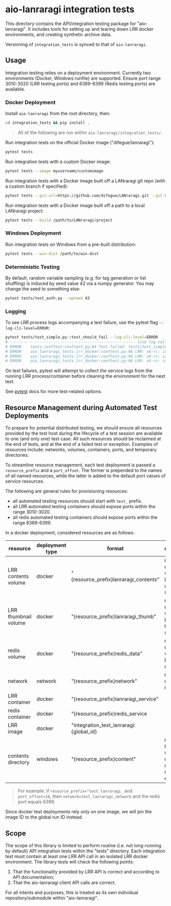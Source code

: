 # aio-lanraragi integration tests

This directory contains the API/integration testing package for "aio-lanraragi". It includes tools for setting up and tearing down LRR docker environments, and creating synthetic archive data.

Versioning of `integration_tests` is synced to that of `aio-lanraragi`.

## Usage

Integration testing relies on a deployment environment. Currently two environments (Docker, Windows runfile) are supported. Ensure port range 3010-3020 (LRR testing ports) and 6389-6399 (Redis testing ports) are available.

### Docker Deployment

Install `aio-lanraragi` from the root directory, then:
```sh
cd integration_tests && pip install .
```

> All of the following are run within `aio-lanraragi/integration_tests/`.

Run integration tests on the official Docker image ("difegue/lanraragi"):
```sh
pytest tests
```

Run integration tests with a custom Docker image:
```sh
pytest tests --image myusername/customimage
```

Run integration tests with a Docker image built off a LANraragi git repo (with a custom branch if specified):
```sh
pytest tests --git-url=https://github.com/difegue/LANraragi.git --git-branch=dev
```

Run integration tests with a Docker image built off a path to a local LANraragi project:
```sh
pytest tests --build /path/to/LANraragi/project
```

### Windows Deployment

Run integration tests on Windows from a pre-built distribution:
```sh
pytest tests --win-dist /path/to/win-dist
```

### Deterministic Testing

By default, random variable sampling (e.g. for tag generation or list shuffling) is induced by seed value 42 via a numpy generator. You may change the seed to something else:
```sh
pytest tests/test_auth.py --npseed 43
```

### Logging

To see LRR process logs accompanying a test failure, use the pytest flag `--log-cli-level=ERROR`:
```sh
pytest tests/test_simple.py::test_should_fail --log-cli-level=ERROR
# ------------------------------------------------------- live log call --------------------------------------------------------
# ERROR    tests.conftest:conftest.py:84 Test failed: tests/test_simple.py::test_should_fail
# ERROR    aio_lanraragi_tests.lrr_docker:conftest.py:96 LRR: s6-rc: info: service s6rc-oneshot-runner: starting
# ERROR    aio_lanraragi_tests.lrr_docker:conftest.py:96 LRR: s6-rc: info: service s6rc-oneshot-runner successfully started
# ERROR    aio_lanraragi_tests.lrr_docker:conftest.py:96 LRR: s6-rc: info: service fix-attrs: starting
```

On test failures, pytest will attempt to collect the service logs from the running LRR process/container before cleaning the environment for the next test.

See [pytest](https://docs.pytest.org/en/stable/#) docs for more test-related options.

## Resource Management during Automated Test Deployments
To prepare for potential distributed testing, we should ensure all resources provided by the test host during the lifecycle of a test session are available to one (and only one) test case. All such resources should be reclaimed at the end of tests, and at the end of a failed test or exception. Examples of resources include: networks, volumes, containers, ports, and temporary directories.

To streamline resource management, each test deployment is passed a `resource_prefix` and a `port_offset`. The former is prepended to the names of all named resources, while the latter is added to the default port values of service resources.

The following are general rules for provisioning resources:

- all automated testing resources should start with `test_` prefix.
- all LRR automated testing containers should expose ports within the range 3010-3020.
- all redis automated testing containers should expose ports within the range 6389-6399.

In a docker deployment, considered resources are as follows:

| resource | deployment type | format | description |
| - | - | - | - |
| LRR contents volume | docker | "{resource_prefix}lanraragi_contents" | name of docker volume for LRR archives storage |
| LRR thumbnail volume | docker | "{resource_prefix}lanraragi_thumb" | name of docker volume for LRR thumbnails storage |
| redis volume | docker | "{resource_prefix}redis_data" | name of docker volume for LRR database |
| network | network | "{resource_prefix}network" | name of docker network |
| LRR container | docker | "{resource_prefix}lanraragi_service" | |
| redis container | docker | "{resource_prefix}redis_service | |
| LRR image | docker | "integration_test_lanraragi:{global_id} | |
| contents directory | windows | "{resource_prefix}content" | name of the windows contents directory containing everything |

> For example: if `resource_prefix="test_lanraragi_` and `port_offset=10`, then `network=test_lanraragi_network` and the redis port equals 6389.

Since docker test deployments rely only on one image, we will pin the image ID to the global run ID instead.

## Scope
The scope of this library is limited to perform routine (i.e. not long-running by default) API integration tests within the "tests" directory. Each integration test must contain at least one LRR API call in an isolated LRR docker environment. The library tests will check the following points:

1. That the functionality provided by LRR API is correct and according to API documentation;
1. That the aio-lanraragi client API calls are correct.

For all intents and purposes, this is treated as its own individual repository/submodule within "aio-lanraragi".
